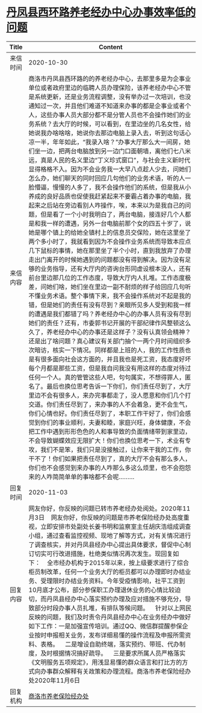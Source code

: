 # <a href="http://www.shangluo.gov.cn/zmhd/ldxxxx.jsp?urltype=leadermail.LeaderMailContentUrl&wbtreeid=1112&leadermailid=6581">丹凤县西环路养老经办中心办事效率低的问题</a>
|Title|Content|
|:---:|---|
|来信时间|2020-10-30|
|来信内容|商洛市丹凤县西环路的的养老经办中心，去那里多是为企事业单位或者政府里边的临聘人员办理保险，该养老经办中心不管是系统更新，还是业务流程调整，没有举办过一次培训，也没通知过一次，并且他们难道不知道来办事的都是企事业或者个人，这些办事人员大部分都不是分管人员也不会操作她们的业务系统？去大厅的时候，可以看到，在里边坐的几名女性，给她说我办啥啥啥，她说你去那边电脑上录入去，听到这句话心凉一半，年年如此，“我录入啥？”办事大厅那么大一间房，她们坐一边，把两台电脑放到另一边门口面朝墙，离他们七八米远，真是人民的名义里边“丁义珍式窗口”，与社会主义新时代显得格格不入。因为不会业务我一大早八点趁人少去，问她们怎么办，她们聊天的同时回应几句他们的业务术语，听的人一脸懵逼，慢慢的人多了，我不会操作他们的系统，但是我从小养成的良好品质也促使我赶紧起来不要霸占着办事的电脑，我起来之后站在旁边看别人咋操作，唉，本来以为是我自己的问题，但是看了一个小时我明白了，两台电脑，接连好几个人都是和我一样的遭遇，另外一台电脑前那个女的四五十岁了，说她是哪个镇上的给她全镇村上的信息员交保险，她在这里坐了两个多小时了，我就看到因为不会操作业务系统而导致本应点几下鼠标的事情，她在那里坐了半个小时，直到我放弃了办理走出门离开的时候她遇到的问题都没有得到解决。因为没有足够的业务指导，还有大厅内的咨询台形同虚设根本没人，还有前台里边那几位的工作态度，导致大厅内人扎堆。工作态度极差，问她们啥，她们坐在里边一副不耐烦的样子给回应几句听不懂业务术语。整个事情下来，我不会操作系统对不起是我的错，但是她们的责任有没有尽到？亲眼所见多人受到和我一样的遭遇是我们都错了吗？养老经办中心的办事人员有没有尽到她们的责任？还有，市委郭书记开展的干部纪律作风整顿这么久了，养老经办中心的办事还是这样子？没有认真领会精神？还是出了啥问题？真心建议有关部门抽个一两个月时间组织多次暗访，核实一下情况。同样都是上班的人，我的工作性质也是有很多面向社会这方面的，并且我也是死工资，我态度好坏每个月都是那些工资，但是我自问我没有用这样的态度对待过任何一个人。真的管管这些人吧，句句属实，不想得罪人，匿名了。最后也换位思考告诉一下你们，你们责任尽到了，大厅里边不会有很多人，来办完事都走了，没人愿意和你们几个打交道。你们责任尽到了，来办事的人不会着急，更不会生气，你们心情也好。你们责任尽到了，本职工作干好了，你们会感觉到你们的事业顺利，夫妻和睦，家庭兴旺，身体健康，不会把工作中遇到形形色色的人和事导致的负面情绪带到家里边，不会导致蝴蝶效应无限扩大！你们也换位思考一下，术业有专攻，我们不是笨，我们只是没接触过，让你来干我的工作，你干不了！你们如果把责任尽到了，真的大厅不会有那么多人，你们也不会感觉到来办事的人咋那么多这么烦里，也不会抱怨来的人咋简简单单的事啥都不会呢………|
|回复时间|2020-11-03|
|回复内容|网友你好，你反映的问题已转市养老经办处阅处。2020年11月3日    网友你好，你反映的问题是市养老保险经办处高度重视，立即安排市处副处长姜书明和监察室主任胡庆浩组成调查小组，通过查看监控视频、现地了解等方式，对有关情况进行了调查核实，并对丹凤县经办中心提出具体要求，督促中心制订切实可行改进措施，杜绝类似情况再次发生。现回复如下：    全市经办机构于2015年以来，按上级要求进行了综合柜员制改革，任何一个业务大厅的柜员都可以办理即时办结业务、受理限时办结业务资料。今年受疫情影响，社平工资到10月底才公布，部分参保职工办理退休业务的心情比较迫切，而丹凤县经办中心落实预约办理及应对措施不够充分，导致部分时段办事人员扎堆，有排队等候问题。    针对以上网民反映的问题，我们及时责令丹凤县经办中心在业务经办中做好如下工作：一是加强宣传培训。通过QQ、微信群提醒参保企业按时申报相关业务，发布详细易懂的操作流程及申报所需资料、表格。    二是增设自助终端，落实预约、带班、代办制度，及时根据情况搞好疏导。    三是要求所属人员严格落实《文明服务五项规定》，用浅显易懂的群众语言和打比方的方式向办事群众解释有关政策和办理流程。商洛市养老保险经办处2020年11月6日|
|回复机构|<a href="../../categories/agencies/商洛市养老保险经办处.md">商洛市养老保险经办处</a>|
